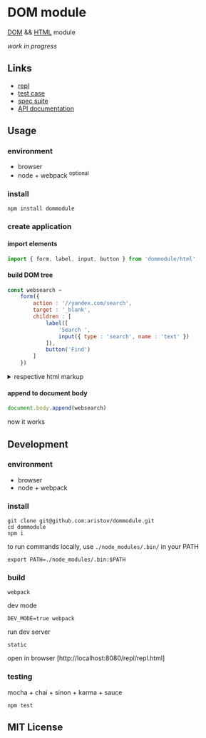# DOM module

<!--
todo links: dist, dist global, spec, repl, test, documentation
-->

[DOM](//dom.spec.whatwg.org)
&&
[HTML](//html.spec.whatwg.org)
module

<em>work in progress</em>

## Links

 - [repl](//aristov.github.io/repl/repl.html)
 - [test case](//aristov.github.io/test/test.html)
 - [spec suite](//aristov.github.io/spec/spec.html)
 - [API documentation](//aristov.github.io/documentation)

## Usage

### environment

 - browser
 - node + webpack <sup>optional</sup>

### install

```
npm install dommodule
```

### create application

#### import elements

```js
import { form, label, input, button } from 'dommodule/html'
```

#### build DOM tree

```js
const websearch = 
    form({
        action : '//yandex.com/search',
        target : '_blank',
        children : [
            label([
                'Search ',
                input({ type : 'search', name : 'text' })
            ]),
            button('Find')
        ]
    })
```

<details>
<summary>respective html markup</summary>
<!--now `websearch` DOM structure is respective to this markup-->
```html
<form action=//yandex.com/search target=_blank>
    <label>
        Search 
        <input type=search name=text>
    </label>
    <button>Find</button>
</form>
```
</details>

#### append to document body

```js
document.body.append(websearch)
```

now it works

## Development

### environment

 - browser
 - node + webpack

### install

```
git clone git@github.com:aristov/dommodule.git
cd dommodule
npm i
```

to run commands locally, use `./node_modules/.bin/` in your PATH

```
export PATH=./node_modules/.bin:$PATH
```

### build

```
webpack
```

dev mode

```
DEV_MODE=true webpack
```

run dev server

```
static
```

open in browser [http://localhost:8080/repl/repl.html]

### testing

mocha + chai + sinon + karma + sauce
```
npm test
```

## MIT License
